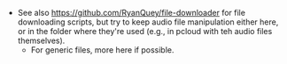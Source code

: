 
- See also https://github.com/RyanQuey/file-downloader for file downloading scripts, but try to keep audio file manipulation either here, or in the folder where they're used (e.g., in pcloud with teh audio files themselves). 
    - For generic files, more here if possible.
